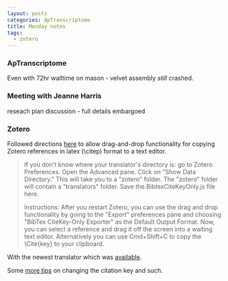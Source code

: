 ```yaml
---
layout: posts
categories: ApTranscriptome
title: Monday notes
tags:
  - zotero
---
```


### ApTranscriptome

Even with 72hr walltime on mason - velvet assembly *still* crashed. 

### Meeting with Jeanne Harris

reseach plan discussion - full details embargoed

### Zotero

Followed directions [here](https://forums.zotero.org/discussion/5094/) to allow drag-and-drop functionality for copying Zotero references in latex (\citep) format to a text editor.

> If you don't know where your translator's directory is: go to Zotero Preferences. Open the Advanced pane. Click on "Show Data Directory." This will take you to a "zotero" folder. The "zotero" folder will contain a "translators" folder. Save the.BibtexCiteKeyOnly.js file here. 
>
> Instructions:
> After you restart Zotero, you can use the drag and drop functionality by going to the "Export" preferences pane and choosing "BibTex CiteKey-Only Exporter" as the Default Output Format. Now, you can select a reference and drag it off the screen into a waiting text editor. Alternatively you can use Cmd+Shift+C to copy the \Cite{key} to your clipboard.

With the newest translator which was [available](http://pastebin.com/UNVexqKc). 

Some [more tips](http://someonehasdonethis.blogspot.com/2012/11/using-zotero-with-bibtex.html) on changing the citation key and such.




